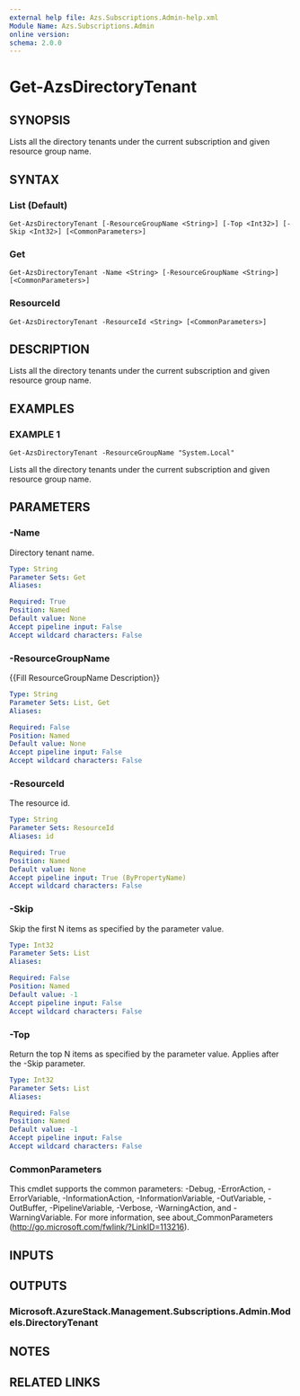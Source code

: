 ```yaml
---
external help file: Azs.Subscriptions.Admin-help.xml
Module Name: Azs.Subscriptions.Admin
online version:
schema: 2.0.0
---
```


# Get-AzsDirectoryTenant

## SYNOPSIS
Lists all the directory tenants under the current subscription and given resource group name.

## SYNTAX

### List (Default)
```
Get-AzsDirectoryTenant [-ResourceGroupName <String>] [-Top <Int32>] [-Skip <Int32>] [<CommonParameters>]
```

### Get
```
Get-AzsDirectoryTenant -Name <String> [-ResourceGroupName <String>] [<CommonParameters>]
```

### ResourceId
```
Get-AzsDirectoryTenant -ResourceId <String> [<CommonParameters>]
```

## DESCRIPTION
Lists all the directory tenants under the current subscription and given resource group name.

## EXAMPLES

### EXAMPLE 1
```
Get-AzsDirectoryTenant -ResourceGroupName "System.Local"
```

Lists all the directory tenants under the current subscription and given resource group name.

## PARAMETERS

### -Name
Directory tenant name.

```yaml
Type: String
Parameter Sets: Get
Aliases:

Required: True
Position: Named
Default value: None
Accept pipeline input: False
Accept wildcard characters: False
```

### -ResourceGroupName
{{Fill ResourceGroupName Description}}

```yaml
Type: String
Parameter Sets: List, Get
Aliases:

Required: False
Position: Named
Default value: None
Accept pipeline input: False
Accept wildcard characters: False
```

### -ResourceId
The resource id.

```yaml
Type: String
Parameter Sets: ResourceId
Aliases: id

Required: True
Position: Named
Default value: None
Accept pipeline input: True (ByPropertyName)
Accept wildcard characters: False
```

### -Skip
Skip the first N items as specified by the parameter value.

```yaml
Type: Int32
Parameter Sets: List
Aliases:

Required: False
Position: Named
Default value: -1
Accept pipeline input: False
Accept wildcard characters: False
```

### -Top
Return the top N items as specified by the parameter value.
Applies after the -Skip parameter.

```yaml
Type: Int32
Parameter Sets: List
Aliases:

Required: False
Position: Named
Default value: -1
Accept pipeline input: False
Accept wildcard characters: False
```

### CommonParameters
This cmdlet supports the common parameters: -Debug, -ErrorAction, -ErrorVariable, -InformationAction, -InformationVariable, -OutVariable, -OutBuffer, -PipelineVariable, -Verbose, -WarningAction, and -WarningVariable. For more information, see about_CommonParameters (http://go.microsoft.com/fwlink/?LinkID=113216).

## INPUTS

## OUTPUTS

### Microsoft.AzureStack.Management.Subscriptions.Admin.Models.DirectoryTenant

## NOTES

## RELATED LINKS
